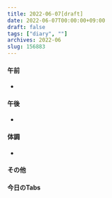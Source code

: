 ```yaml
---
title: 2022-06-07[draft]
date: 2022-06-07T00:00:00+09:00
draft: false
tags: ["diary", ""]
archives: 2022-06
slug: 156883
---
```

#### 午前
- 
#### 午後
- 
#### 体調
- 
#### その他
#### 今日のTabs
